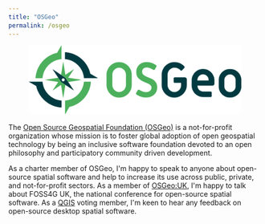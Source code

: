```yaml
---
title: "OSGeo"
permalink: /osgeo
---
```

<figure>
    <img src="/assets/pics/osgeo.svg" alt="OSGeo" />
</figure>

The [Open Source Geospatial Foundation (OSGeo)](https://www.osgeo.org/) is a 
not-for-profit organization whose mission is to foster global adoption of open 
geospatial technology by being an inclusive software foundation devoted to an 
open philosophy and participatory community driven development.

As a charter member of OSGeo, I'm happy to speak to anyone about open-source 
spatial software and help to increase its use across public, private, and 
not-for-profit sectors. As a member of [OSGeo:UK](https://uk.osgeo.org/), I'm 
happy to talk about FOSS4G UK, the national conference for open-source spatial 
software. As a [QGIS](https://www.qgis.org/) voting member, I'm keen to hear 
any feedback on open-source desktop spatial software.